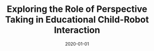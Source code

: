 ---
title: "Exploring the Role of Perspective Taking in Educational Child-Robot Interaction"
collection: publications
permalink: /publication/2020-01-01-Exploring-the-Role-of-Perspective-Taking-in-Educational-Child-Robot-Interaction
date: 2020-01-01
venue: 'In the proceedings of International Conference on Artificial Intelligence in Education'
citation: ' Elmira Yadollahi,  Marta Couto,  Wafa Johal,  Pierre Dillenbourg,  Ana Paiva, &quot;Exploring the Role of Perspective Taking in Educational Child-Robot Interaction.&quot; In the proceedings of International Conference on Artificial Intelligence in Education, 2020.'
---